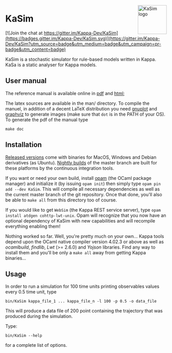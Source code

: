 <img
src="https://rawgithub.com/Kappa-Dev/KaSim/master/man/img/KaSim-Logo.svg"
alt="KaSim logo" title="Stochastic Kappa Simulator" align="right" height="90"/>
# KaSim

[![Join the chat at https://gitter.im/Kappa-Dev/KaSim](https://badges.gitter.im/Kappa-Dev/KaSim.svg)](https://gitter.im/Kappa-Dev/KaSim?utm_source=badge&utm_medium=badge&utm_campaign=pr-badge&utm_content=badge)

KaSim is a stochastic simulator for rule-based models written in Kappa. KaSa is
a static analyser for Kappa models.

## User manual

The reference manual is available online in
[pdf](https://github.com/Kappa-Dev/KaSim/releases) and
[html](http://tools.kappalanguage.org/docs/KaSim-manual-master/KaSim_manual.htm);

The latex sources are available in the man/ directory. To compile the
manuel, in addition of a decent LaTeX distribution you need
[gnuplot](http://www.gnuplot.info/) and
[graphviz](http://www.graphviz.org/) to generate images (make sure
that `dot` is in the PATH of your OS). To generate the pdf of the manual
type

`make doc`

## Installation

[Released versions](https://github.com/Kappa-Dev/KaSim/releases) come with
binaries for MacOS, Windows and Debian derivatives (as Ubuntu). [Nightly
builds](https://tools.kappalanguage.org/nightly-builds/) of the master branch
are built for these platforms by the continuous integration tools.

If you want or need your own build, install
[opam](https://opam.ocaml.org/doc/Install.html) (the OCaml package manager)  and
initialize it (by issuing `opam init`) then simply type `opam pin add --dev
KaSim`. This will compile all necessary dependencies as well as the current
master branch of the git repository. Once that done, you'll also be able to
`make all` from this directory too of course.

If you would like to get `WebSim` (the Kappa REST service server), type `opam
install atdgen cohttp-lwt-unix`. Opam will recognize that you now have an
optional dependency of KaSim with new capabilities and will recompile everything
enabling them!

Nothing worked so far. Well, you're pretty much on your own... Kappa tools
depend upon the OCaml native compiler version 4.02.3 or above as well as
_ocamlbuild_, _findlib_, _Lwt_ (>= 2.6.0) and _Yojson_ libraries. Find any way
to install them and you'll be only a `make all` away from getting Kappa
binaries...

## Usage

In order to run a simulation for 100 time units printing observables values
every 0.5 time unit, type

`bin/KaSim kappa_file_1 ... kappa_file_n -l 100 -p 0.5 -o data_file`

This will produce a data file of 200 point containing the
trajectory that was produced during the simulation.

Type:

`bin/KaSim --help`

for a complete list of options.
